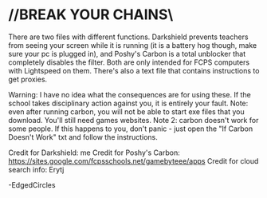 # //BREAK YOUR CHAINS\\

There are two files with different functions. Darkshield prevents teachers from seeing your screen while it is running (it is a battery hog though, make sure your pc is plugged in), and Poshy's Carbon is a total unblocker that completely disables the filter. Both are only intended for FCPS computers with Lightspeed on them. There's also a text file that contains instructions to get proxies.

Warning: I have no idea what the consequences are for using these. If the school takes disciplinary action against you, it is entirely your fault.
Note: even after running carbon, you will not be able to start exe files that you download. You'll still need games websites.
Note 2: carbon doesn't work for some people. If this happens to you, don't panic - just open the "If Carbon Doesn't Work" txt and follow the instructions.

Credit for Darkshield: me
Credit for Poshy's Carbon: https://sites.google.com/fcpsschools.net/gamebyteee/apps
Credit for cloud search info: Erytj

-EdgedCircles
